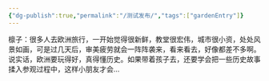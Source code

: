 ```yaml
---
{"dg-publish":true,"permalink":"/测试发布/","tags":["gardenEntry"]}
---
```



檩子：很多人去欧洲旅行，一开始觉得很新鲜，教堂很宏伟，城市很小资，处处风景如画，可是过几天后，审美疲劳就会一阵阵袭来，看来看去，好像都差不多啊。说实话，欧洲要玩得好，真得懂历史。如果带着孩子去，还要学会把一些历史故事揉入参观过程中，这样小朋友才会...